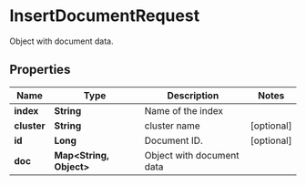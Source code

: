 

# InsertDocumentRequest

Object with document data. 
## Properties

Name | Type | Description | Notes
------------ | ------------- | ------------- | -------------
**index** | **String** | Name of the index | 
**cluster** | **String** | cluster name |  [optional]
**id** | **Long** | Document ID.  |  [optional]
**doc** | **Map&lt;String, Object&gt;** | Object with document data  | 



